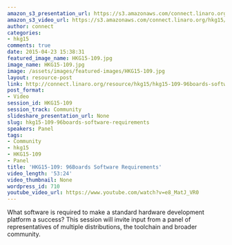 ```yaml
---
amazon_s3_presentation_url: https://s3.amazonaws.com/connect.linaro.org/hkg15/Videos/02-09-Monday/HKG15-109.pdf
amazon_s3_video_url: https://s3.amazonaws.com/connect.linaro.org/hkg15/Videos/02-09-Monday/HKG15-109+96Boards+Software+Requirements.mp4
author: connect
categories:
- hkg15
comments: true
date: 2015-04-23 15:38:31
featured_image_name: HKG15-109.jpg
image_name: HKG15-109.jpg
image: /assets/images/featured-images/HKG15-109.jpg
layout: resource-post
link: http://connect.linaro.org/resource/hkg15/hkg15-109-96boards-software-requirements/
post_format:
- Video
session_id: HKG15-109
session_track: Community
slideshare_presentation_url: None
slug: hkg15-109-96boards-software-requirements
speakers: Panel
tags:
- Community
- hkg15
- HKG15-109
- Panel
title: 'HKG15-109: 96Boards Software Requirements'
video_length: '53:24'
video_thumbnail: None
wordpress_id: 710
youtube_video_url: https://www.youtube.com/watch?v=e8_MatJ_VR0
---
```


What software is required to make a standard hardware development platform a success? This session will invite input from a panel of representatives of multiple distributions, the toolchain and broader community.
